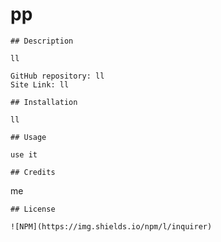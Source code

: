# pp

    
    
    ## Description
    
    ll
    
    GitHub repository: ll
    Site Link: ll
    
    ## Installation
    
    ll
    
    ## Usage
    
    use it

    ## Credits
    
   me
    
    ## License
    
    ![NPM](https://img.shields.io/npm/l/inquirer)
    